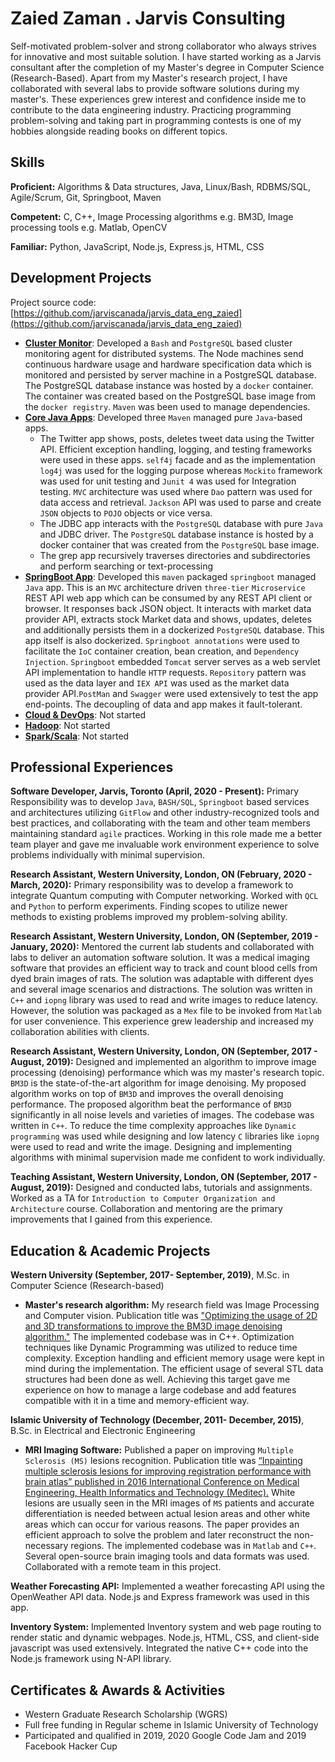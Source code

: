 # Zaied Zaman . Jarvis Consulting

Self-motivated problem-solver and strong collaborator who always strives for innovative and most suitable solution. I have started working
as a Jarvis consultant after the completion of my Master's degree in Computer Science (Research-Based). Apart from my Master's research project,
I have collaborated with several labs to provide software solutions during my master's. These experiences grew interest and confidence inside
me to contribute to the data engineering industry. Practicing programming problem-solving and taking part in programming contests is one of
my hobbies alongside reading books on different topics.    

## Skills

**Proficient:** Algorithms & Data structures, Java, Linux/Bash, RDBMS/SQL, Agile/Scrum, Git, Springboot, Maven

**Competent:** C, C++, Image Processing algorithms e.g. BM3D, Image processing tools e.g. Matlab, OpenCV

**Familiar:** Python, JavaScript, Node.js, Express.js, HTML, CSS

## Development Projects

Project source code: [https://github.com/jarviscanada/jarvis_data_eng_zaied](https://github.com/jarviscanada/jarvis_data_eng_zaied)

- **[Cluster Monitor](./linux_sql)**: Developed a `Bash` and `PostgreSQL` based cluster monitoring agent for distributed systems. The Node machines send continuous hardware usage and hardware specification data which is monitored and persisted by server machine in a PostgreSQL database. The PostgreSQL database instance was hosted by a `docker` container. The container was created based on the PostgreSQL base image from the `docker registry`. `Maven` was
been used to manage dependencies.
- **[Core Java Apps](./core_java)**: Developed three `Maven` managed pure `Java`-based apps. 
    * The Twitter app shows, posts, deletes tweet data using the Twitter API. Efficient exception handling, logging, and testing frameworks were used in these apps. `self4j` facade and as the implementation `log4j` was used for the logging purpose whereas `Mockito` framework was used for unit testing and `Junit 4` was used for Integration testing. `MVC` architecture was used where `Dao` pattern was used for data access and retrieval. `Jackson` API was used to parse and create `JSON` objects to `POJO` objects or vice versa.
    * The JDBC app interacts with the `PostgreSQL` database with pure `Java` and JDBC driver. The `PostgreSQL` database instance is hosted by a docker container that was created from the `PostgreSQL` base image.
    * The grep app recursively traverses directories and subdirectories
and perform searching or text-processing
- **[SpringBoot App](./springboot)**: Developed this `maven` packaged `springboot` managed `Java` app. This is an `MVC` architecture driven `three-tier` `Microservice` REST API web app which can be consumed by any REST API client or browser. It responses back JSON object. It interacts with market data provider API, extracts stock Market data and shows, updates, deletes and additionally persists them in a dockerized `PostgreSQL` database. This app itself is also dockerized. `Springboot annotations` were used to facilitate the `IoC` container creation, bean creation, and `Dependency Injection`.
`Springboot` embedded `Tomcat` server serves as a web servlet API implementation to handle `HTTP` requests. `Repository` pattern was used as the data layer and `IEX API` was used as the market data provider API.`PostMan` and `Swagger` were used extensively to
test the app end-points. The decoupling of data and app makes it fault-tolerant.
- **[Cloud & DevOps](./cloud_devops)**: Not started
- **[Hadoop](./hadoop)**: Not started
- **[Spark/Scala](./spark)**:  Not started

## Professional Experiences

**Software Developer,  Jarvis, Toronto (April, 2020 - Present):** Primary Responsibility was to develop `Java`, `BASH/SQL`, `Springboot` based services and architectures utilizing `GitFlow` and other industry-recognized tools and best practices,  and collaborating with the team and other team members maintaining standard `agile` practices. Working in this role made me a better team player and gave me invaluable work environment experience to solve problems individually with minimal supervision.

**Research Assistant, Western University, London, ON (February, 2020 - March, 2020):** Primary responsibility was to develop a framework to integrate Quantum computing with Computer networking. Worked with `QCL` and `Python` to perform experiments. Finding scopes to utilize newer methods to existing problems improved my problem-solving ability.

**Research Assistant, Western University, London, ON (September, 2019 - January, 2020):** Mentored the current lab students and collaborated with labs to deliver an automation software solution. It was a medical imaging software that provides an efficient way to track and count blood cells from dyed brain images of rats. The solution was adaptable with different dyes and several image scenarios and distractions. The solution was written in `C++` and `iopng` library was used to read and write images to reduce latency. However, the solution was packaged as a `Mex` file to be invoked from `Matlab` for user convenience. This experience grew leadership and increased my collaboration abilities with clients.

**Research Assistant, Western University, London, ON (September, 2017 - August, 2019):** Designed and implemented an algorithm to improve image processing (denoising) performance which was my master's research topic. `BM3D` is the state-of-the-art algorithm for image denoising. My proposed algorithm works on top of `BM3D` and improves the overall denoising performance. The proposed algorithm beat the performance of `BM3D` significantly in all noise levels and varieties of images. The codebase was written in `C++`. To reduce the time complexity approaches like `Dynamic programming` was used while designing and low latency `C` libraries like `iopng` were used to read and write the image. Designing and implementing algorithms with minimal supervision made me confident to work individually.

**Teaching Assistant, Western University, London, ON (September, 2017 - August, 2019):** Designed and conducted labs, tutorials and assignments. Worked as a TA for `Introduction to Computer Organization and Architecture` course. Collaboration and mentoring are the primary improvements that I gained from this experience.

## Education & Academic Projects

**Western University (September, 2017- September, 2019)**, M.Sc. in Computer Science (Research-based)

- **Master's research algorithm:** My research field was Image Processing and Computer vision. Publication title was ["Optimizing the usage of
 2D and 3D transformations to improve the BM3D image denoising algorithm."](https://ir.lib.uwo.ca/etd/6523/) The implemented codebase was in C++. Optimization techniques like Dynamic 
 Programming was utilized to reduce time complexity. Exception handling and efficient memory usage were kept in mind during the implementation. 
 The efficient usage of several STL data structures had been done as well. Achieving this target gave me experience on how to manage a large codebase and add features compatible with it in a time and memory-efficient way.

**Islamic University of Technology (December, 2011- December, 2015)**, B.Sc. in Electrical and Electronic Engineering

- **MRI Imaging Software:** Published a paper on improving `Multiple Sclerosis (MS)` lesions recognition. Publication title was [“Inpainting multiple sclerosis lesions for improving registration performance with brain atlas” published in 2016 International Conference on Medical Engineering, Health Informatics and Technology (Meditec).](https://ieeexplore.ieee.org/document/7835363) White lesions are usually seen in the MRI images of `MS` patients and accurate differentiation is needed between actual lesion areas and other white areas which can occur for various reasons. The paper provides an efficient approach to solve the problem and later reconstruct the non-necessary regions. The implemented codebase was in `Matlab` and `C++`. Several open-source brain imaging tools and data formats was used. Collaborated with a remote team in this project. 

**Weather Forecasting API:** Implemented a weather forecasting API using the OpenWeather API data. Node.js and Express framework was used
in this app.

**Inventory System:** Implemented Inventory system and web page routing to render static and dynamic webpages. Node.js, HTML, CSS, and 
client-side javascript was used extensively. Integrated the native C++ code into the Node.js framework using N-API library.


## Certificates & Awards & Activities

- Western Graduate Research Scholarship (WGRS)
- Full free funding in Regular scheme in Islamic University of Technology
- Participated and qualified in 2019, 2020 Google Code Jam and 2019 Facebook Hacker Cup

